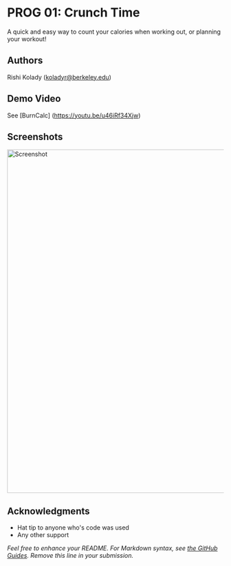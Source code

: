 # PROG 01: Crunch Time

A quick and easy way to count your calories when working out, or planning your workout!

## Authors

Rishi Kolady ([koladyr@berkeley.edu](mailto:koladyr@berkeley.edu))

## Demo Video

See [BurnCalc] (https://youtu.be/u46iRf34Xjw)

## Screenshots

<img src="screenshots/BurnCalc_WriteUp-01.png" height="800" alt="Screenshot"/>

## Acknowledgments

* Hat tip to anyone who's code was used
* Any other support

*Feel free to enhance your README. For Markdown syntax, see [the GitHub Guides](https://guides.github.com/features/mastering-markdown/). Remove this line in your submission.*
